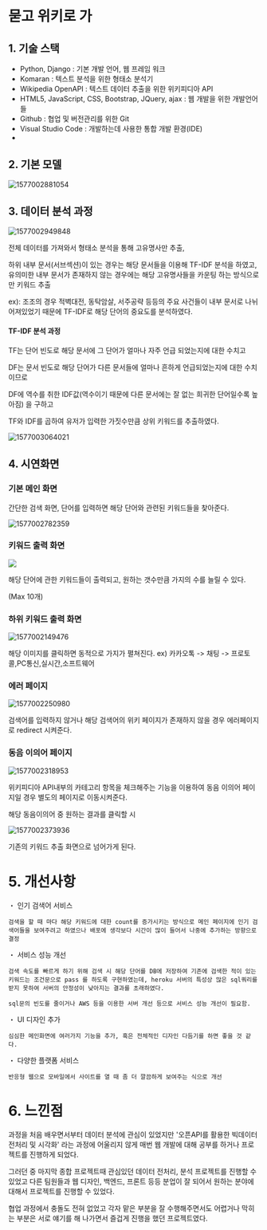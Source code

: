 # 묻고 위키로 가

## 1. 기술 스택



- Python, Django : 기본 개발 언어, 웹 프레임 워크
- Komaran : 텍스트 분석을 위한 형태소 분석기
- Wikipedia OpenAPI : 텍스트 데이터 추출을 위한 위키피디아 API
- HTML5, JavaScript, CSS, Bootstrap, JQuery, ajax : 웹 개발을 위한 개발언어들
- Github : 협업 및 버전관리를 위한 Git
- Visual Studio Code : 개발하는데 사용한 통합 개발 환경(IDE)
- 



## 2. 기본 모델 



![1577002881054](C:\Users\Q3\Q3_Ask_and_Wiki\assets\1577002881054.png)





## 3. 데이터 분석 과정



![1577002949848](C:\Users\Q3\Q3_Ask_and_Wiki\assets\1577002949848.png)



전체 데이터를 가져와서 형태소 분석을 통해 고유명사만 추출, 

하위 내부 문서(서브섹션)이 있는 경우는 해당 문서들을 이용해 TF-IDF 분석을 하였고, 유의미한 내부 문서가 존재하지 않는 경우에는 해당 고유명사들을 카운팅 하는 방식으로만 키워드 추출



ex): 조조의 경우 적벽대전, 동탁암살, 서주공략 등등의 주요 사건들이 내부 문서로 나뉘어져있었기 때문에 TF-IDF로 해당 단어의 중요도를 분석하였다.



#### TF-IDF 분석 과정

TF는 단어 빈도로 해당 문서에 그 단어가 얼마나 자주 언급 되었는지에 대한 수치고

DF는 문서 빈도로 해당 단어가 다른 문서들에 얼마나 흔하게 언급되었는지에 대한 수치이므로 

DF에 역수를 취한 IDF값(역수이기 때문에 다른 문서에는 잘 없는 희귀한 단어일수록 높아짐) 을 구하고 

TF와 IDF를 곱하여 유저가 입력한 가짓수만큼 상위 키워드를 추출하였다.





![1577003064021](C:\Users\Q3\Q3_Ask_and_Wiki\assets\1577003064021.png) 





## 4. 시연화면



### 기본 메인 화면 

간단한 검색 화면, 단어를 입력하면 해당 단어와 관련된 키워드들을 찾아준다.

![1577002782359](C:\Users\Q3\Q3_Ask_and_Wiki\assets\1577002782359.png)



### 키워드 출력 화면

![](C:\Users\Q3\Q3_Ask_and_Wiki\assets\1577001780541.png)

해당 단어에 관한 키워드들이 출력되고, 원하는 갯수만큼 가지의 수를 늘릴 수 있다. 

(Max 10개)



### 하위 키워드 출력 화면

![1577002149476](C:\Users\Q3\Q3_Ask_and_Wiki\assets\1577002149476.png)



해당 이미지를 클릭하면 동적으로 가지가 펼쳐진다. ex) 카카오톡 -> 채팅 -> 프로토콜,PC통신,실시간,소프트웨어



### 에러 페이지

![1577002250980](C:\Users\Q3\Q3_Ask_and_Wiki\assets\1577002250980.png)



검색어를 입력하지 않거나 해당 검색어의 위키 페이지가 존재하지 않을 경우 에러페이지로 redirect 시켜준다.



### 동음 이의어 페이지

![1577002318953](C:\Users\Q3\Q3_Ask_and_Wiki\assets\1577002318953.png)



위키피디아 API내부의 카테고리 항목을 체크해주는 기능을 이용하여 동음 이의어 페이지일 경우 별도의 페이지로 이동시켜준다.



해당 동음이의어 중 원하는 결과를 클릭할 시



![1577002373936](C:\Users\Q3\Q3_Ask_and_Wiki\assets\1577002373936.png)



기존의 키워드 추출 화면으로 넘어가게 된다.



# 5. 개선사항



・ 인기 검색어 서비스

    검색을 할 때 마다 해당 키워드에 대한 count를 증가시키는 방식으로 메인 페이지에 인기 검색어들을 보여주려고 하였으나 배포에 생각보다 시간이 많이 들어서 나중에 추가하는 방향으로 결정

・ 서비스 성능 개선

    검색 속도를 빠르게 하기 위해 검색 시 해당 단어를 DB에 저장하여 기존에 검색한 적이 있는 키워드는 조건문으로 pass 를 하도록 구현하였는데, heroku 서버의 특성상 많은 sql쿼리를 받지 못하여 서버의 안정성이 낮아지는 결과를 초래하였다.
    
    sql문의 빈도를 줄이거나 AWS 등을 이용한 서버 개선 등으로 서비스 성능 개선이 필요함.

・ UI 디자인 추가

    심심한 메인화면에 여러가지 기능을 추가, 혹은 전체적인 디자인 다듬기를 하면 좋을 것 같다.

・ 다양한 플랫폼 서비스

    반응형 웹으로 모바일에서 사이트를 열 때 좀 더 깔끔하게 보여주는 식으로 개선



# 6. 느낀점

과정을 처음 배우면서부터 데이터 분석에 관심이 있었지만 '오픈API를 활용한 빅데이터 전처리 및 시각화' 라는 과정에 어울리지 않게 매번 웹 개발에 대해 공부를 하거나 프로젝트를 진행하게 되었다.



그러던 중 마지막 종합 프로젝트때 관심있던 데이터 전처리, 분석 프로젝트를 진행할 수 있었고 다른 팀원들과 웹 디자인, 백엔드, 프론트 등등 분업이 잘 되어서 원하는 분야에 대해서 프로젝트를 진행할 수 있었다.



협업 과정에서 충돌도 전혀 없었고 각자 맡은 부분을 잘 수행해주면서도 어렵거나 막히는 부분은 서로 얘기를 해 나가면서 즐겁게 진행을 했던 프로젝트였다.

